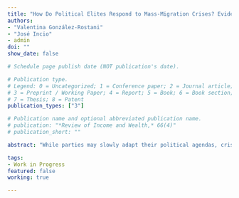 ```yaml
---
title: "How Do Political Elites Respond to Mass-Migration Crises? Evidence from Venezuelan Migration to South America"
authors:
- "Valentina González-Rostani"
- "José Incio"
- admin
doi: ""
show_date: false

# Schedule page publish date (NOT publication's date).

# Publication type.
# Legend: 0 = Uncategorized; 1 = Conference paper; 2 = Journal article;
# 3 = Preprint / Working Paper; 4 = Report; 5 = Book; 6 = Book section;
# 7 = Thesis; 8 = Patent
publication_types: ["3"]

# Publication name and optional abbreviated publication name.
# publication: "*Review of Income and Wealth,* 66(4)"
# publication_short: ""

abstract: "While parties may slowly adapt their political agendas, crisis events may generate marked short-term reactions by political leaders. In this paper, we examine the responses of political elites in Peru to the sudden influx of immigrants from Venezuela.  Using computational text-analysis methods over a corpus of over half million of tweets from the Peruvian legislators' cohort elected in 2016, we investigate the short-term impact of the crisis on immigration salience and politicians' positions before, during, and after the first mass south-south migration. Our estimates reveal that attention to immigration increased drastically for all parties in response to the crisis, with both right and leftist legislators contributing to its saliency. Surprisingly, most of the communication was positive, with no increase in anti-immigration statements.  However, with time all legislators used a rhetoric more similar to the right regarding the immigration issue after the shock. Moreover, we find that political leaders used strategic framing, with right-wing legislators focusing on the Venezuelan political crisis.  Our findings have important implications for policies, as well as for understanding the particularities of South-South migration and how politicians can use these crises for domestic gains."

tags:
- Work in Progress
featured: false
working: true

---
```

